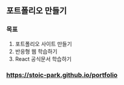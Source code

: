 ## 포트폴리오 만들기

### 목표

1. 포트폴리오 사이트 만들기
2. 반응형 웹 학습하기
3. React 공식문서 학습하기

### https://stoic-park.github.io/portfolio
